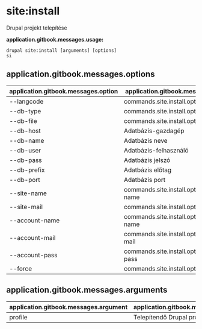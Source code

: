 # site:install
Drupal projekt telepítése

**application.gitbook.messages.usage:**
```
drupal site:install [arguments] [options]
si
```

## application.gitbook.messages.options
application.gitbook.messages.option | application.gitbook.messages.details
-------|-------------
--langcode | commands.site.install.options.langcode
--db-type | commands.site.install.options.db-type
--db-file | commands.site.install.options.db-file
--db-host | Adatbázis-gazdagép
--db-name | Adatbázis neve
--db-user | Adatbázis-felhasználó
--db-pass | Adatbázis jelszó
--db-prefix | Adatbázis előtag
--db-port | Adatbázis port
--site-name | commands.site.install.options.site-name
--site-mail | commands.site.install.options.site-mail
--account-name | commands.site.install.options.account-name
--account-mail | commands.site.install.options.account-mail
--account-pass | commands.site.install.options.account-pass
--force | commands.site.install.options.force

## application.gitbook.messages.arguments
application.gitbook.messages.argument | application.gitbook.messages.details
---------|-------------
profile | Telepítendő Drupal profil
